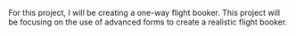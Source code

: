 For this project, I will be creating a one-way flight booker. This project will be focusing on the use of advanced forms to create a realistic flight booker.

